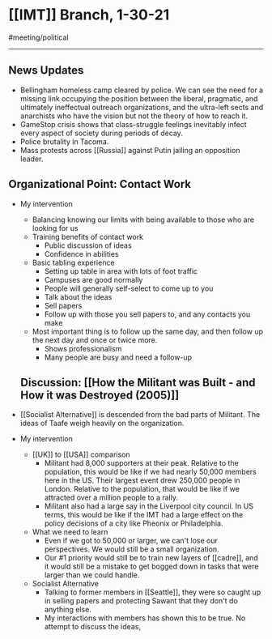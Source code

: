 # [[IMT]] Branch, 1-30-21
#meeting/political 

---
## News Updates
- Bellingham homeless camp cleared by police. We can see the need for a missing link occupying the position between the liberal, pragmatic, and ultimately ineffectual outreach organizations, and the ultra-left sects and anarchists who have the vision but not the theory of how to reach it. 
- GameStop crisis shows that class-struggle feelings inevitably infect every aspect of society during periods of decay. 
- Police brutality in Tacoma. 
- Mass protests across [[Russia]] against Putin jailing an opposition leader. 

## Organizational Point: Contact Work
- My intervention
	- Balancing knowing our limits with being available to those who are looking for us
	- Training benefits of contact work
		- Public discussion of ideas
		- Confidence in abilities
	- Basic tabling experience
		- Setting up table in area with lots of foot traffic
		- Campuses are good normally
		- People will generally self-select to come up to you
		- Talk about the ideas
		- Sell papers
		- Follow up with those you sell papers to, and any contacts you make
	- Most important thing is to follow up the same day, and then follow up the next day and once or twice more.
		- Shows professionalism
		- Many people are busy and need a follow-up
	
	## Discussion: [[How the Militant was Built - and How it was Destroyed (2005)]]
	
- [[Socialist Alternative]] is descended from the bad parts of Militant. The ideas of Taafe weigh heavily on the organization. 
- My intervention
	- [[UK]] to [[USA]] comparison
		- Militant had 8,000 supporters at their peak. Relative to the population, this would be like if we had nearly 50,000 members here in the US. Their largest event drew 250,000 people in London. Relative to the population, that would be like if we attracted over a million people to a rally. 
		- Militant also had a large say in the Liverpool city council. In US terms, this would be like if the IMT had a large effect on the policy decisions of a city like Pheonix or Philadelphia. 
	- What we need to learn
		- Even if we got to 50,000 or larger, we can't lose our perspectives. We would still be a small organization. 
		- Our #1 priority would still be to train new layers of [[cadre]], and it would still be a mistake to get bogged down in tasks that were larger than we could handle. 
	- Socialist Alternative
		- Talking to former members in [[Seattle]], they were so caught up in selling papers and protecting Sawant that they don't do anything else. 
		- My interactions with members has shown this to be true. No attempt to discuss the ideas, 
